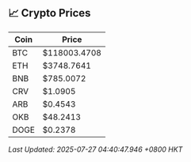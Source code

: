 ## 📈 Crypto Prices

| Coin | Price |
| ---- | ----- |
| BTC | $118003.4708 |
| ETH | $3748.7641 |
| BNB | $785.0072 |
| CRV | $1.0905 |
| ARB | $0.4543 |
| OKB | $48.2413 |
| DOGE | $0.2378 |

_Last Updated: 2025-07-27 04:40:47.946 +0800 HKT_